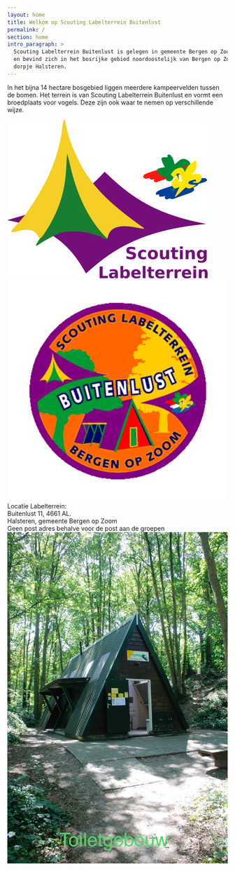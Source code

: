 ```yaml
---
layout: home
title: Welkom op Scouting Labelterrein Buitenlust  
permalink: /
section: home
intro_paragraph: >
  Scouting Labelterrein Buitenlust is gelegen in gemeente Bergen op Zoom
  en bevind zich in het bosrijke gebied noordoostelijk van Bergen op Zoom net in het
  dorpje Halsteren.
---
```


In het bijna 14 hectare bosgebied liggen meerdere kampeervelden tussen de bomen.
Het terrein is van Scouting Labelterrein Buitenlust en vormt een broedplaats
voor vogels. Deze zijn ook waar te nemen op verschillende wijze.  

![logolabel treinen](../assets/img/Logo_Labelterrein.svg) ![logo buitenlust](../assets/img/badgenwa.svg)  
Locatie Labelterrein:  
Buitenlust 11, 4661 AL.  
Halsteren, gemeente Bergen op Zoom  
Geen post adres behalve voor de post aan de groepen
![Foto toiletgebouw gebouw](../assets/img/Velden/image00013.jpeg)
